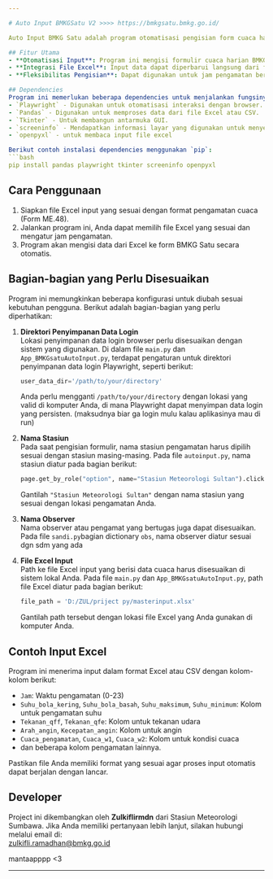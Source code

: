 ```yaml
---

# Auto Input BMKGSatu V2 >>>> https://bmkgsatu.bmkg.go.id/

Auto Input BMKG Satu adalah program otomatisasi pengisian form cuaca harian yang digunakan pada stasiun meteorologi BMKG, sesuai dengan form ME.48. Program ini membantu melakukan pengisian data secara otomatis ke website BMKGSatu berdasarkan input dari file Excel yang sesuai dengan template yang telah disediakan.

## Fitur Utama
- **Otomatisasi Input**: Program ini mengisi formulir cuaca harian BMKG secara otomatis.
- **Integrasi File Excel**: Input data dapat diperbarui langsung dari file Excel yang sesuai dengan pengamatan cuaca.
- **Fleksibilitas Pengisian**: Dapat digunakan untuk jam pengamatan berbeda sesuai dengan jadwal stasiun.

## Dependencies
Program ini memerlukan beberapa dependencies untuk menjalankan fungsinya, berikut adalah beberapa yang digunakan:
- `Playwright` - Digunakan untuk otomatisasi interaksi dengan browser.
- `Pandas` - Digunakan untuk memproses data dari file Excel atau CSV.
- `Tkinter` - Untuk membangun antarmuka GUI.
- `screeninfo` - Mendapatkan informasi layar yang digunakan untuk menyesuaikan tampilan browser.
- `openpyxl` - untuk membaca input file excel

Berikut contoh instalasi dependencies menggunakan `pip`:
```bash
pip install pandas playwright tkinter screeninfo openpyxl
```

## Cara Penggunaan
1. Siapkan file Excel input yang sesuai dengan format pengamatan cuaca (Form ME.48).
2. Jalankan program ini, Anda dapat memilih file Excel yang sesuai dan mengatur jam pengamatan.
3. Program akan mengisi data dari Excel ke form BMKG Satu secara otomatis.

## Bagian-bagian yang Perlu Disesuaikan
Program ini memungkinkan beberapa konfigurasi untuk diubah sesuai kebutuhan pengguna. Berikut adalah bagian-bagian yang perlu diperhatikan:

1. **Direktori Penyimpanan Data Login**  
   Lokasi penyimpanan data login browser perlu disesuaikan dengan sistem yang digunakan. Di dalam file `main.py` dan `App_BMKGsatuAutoInput.py`, terdapat pengaturan untuk direktori penyimpanan data login Playwright, seperti berikut:
   ```python
   user_data_dir='/path/to/your/directory'
   ```
   Anda perlu mengganti `/path/to/your/directory` dengan lokasi yang valid di komputer Anda, di mana Playwright dapat menyimpan data login yang persisten. (maksudnya biar ga login mulu kalau aplikasinya mau di run)

2. **Nama Stasiun**  
   Pada saat pengisian formulir, nama stasiun pengamatan harus dipilih sesuai dengan stasiun masing-masing. Pada file `autoinput.py`, nama stasiun diatur pada bagian berikut:
   ```python
   page.get_by_role("option", name="Stasiun Meteorologi Sultan").click()
   ```
   Gantilah `"Stasiun Meteorologi Sultan"` dengan nama stasiun yang sesuai dengan lokasi pengamatan Anda.

3. **Nama Observer**  
   Nama observer atau pengamat yang bertugas juga dapat disesuaikan. Pada file `sandi.py`bagian dictionary `obs`, nama observer diatur sesuai dgn sdm yang ada

4. **File Excel Input**  
   Path ke file Excel input yang berisi data cuaca harus disesuaikan di sistem lokal Anda. Pada file `main.py` dan `App_BMKGsatuAutoInput.py`, path file Excel diatur pada bagian berikut:
   ```python
   file_path = 'D:/ZUL/priject py/masterinput.xlsx'
   ```
   Gantilah path tersebut dengan lokasi file Excel yang Anda gunakan di komputer Anda.


## Contoh Input Excel
Program ini menerima input dalam format Excel atau CSV dengan kolom-kolom berikut:
- `Jam`: Waktu pengamatan (0-23)
- `Suhu_bola_kering`, `Suhu_bola_basah`, `Suhu_maksimum`, `Suhu_minimum`: Kolom untuk pengamatan suhu
- `Tekanan_qff`, `Tekanan_qfe`: Kolom untuk tekanan udara
- `Arah_angin`, `Kecepatan_angin`: Kolom untuk angin
- `Cuaca_pengamatan`, `Cuaca_w1`, `Cuaca_w2`: Kolom untuk kondisi cuaca
- dan beberapa kolom pengamatan lainnya.

Pastikan file Anda memiliki format yang sesuai agar proses input otomatis dapat berjalan dengan lancar.

## Developer
Project ini dikembangkan oleh **Zulkiflirmdn** dari Stasiun Meteorologi Sumbawa. Jika Anda memiliki pertanyaan lebih lanjut, silakan hubungi melalui email di:  
zulkifli.ramadhan@bmkg.go.id

mantaapppp <3

---
```

